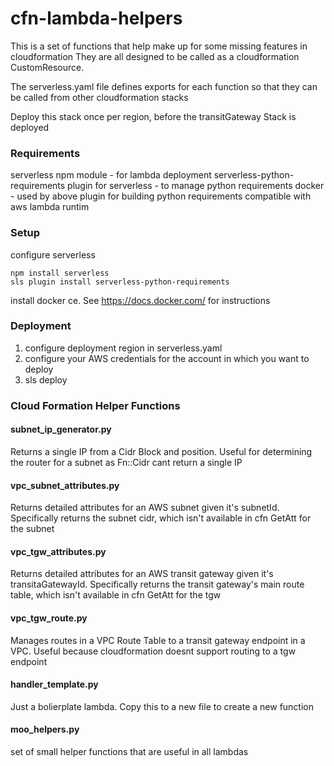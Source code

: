 # cfn-lambda-helpers

This is a set of functions that help make up for some missing features in cloudformation
They are all designed to be called as a cloudformation CustomResource.

The serverless.yaml file defines exports for each function so that they can be called 
from other cloudformation stacks

Deploy this stack once per region, before the transitGateway Stack is deployed

### Requirements 
serverless npm module - for lambda deployment
serverless-python-requirements plugin for serverless - to manage python requirements
docker - used by above plugin for building python requirements compatible with aws lambda runtim


### Setup
configure serverless
```
npm install serverless
sls plugin install serverless-python-requirements
```

install docker ce. See https://docs.docker.com/ for instructions

### Deployment

1. configure deployment region in serverless.yaml
2. configure your AWS credentials for the account in which you want to deploy
3. sls deploy

### Cloud Formation Helper Functions

#### subnet_ip_generator.py
Returns a single IP from a Cidr Block and position.
Useful for determining the router for a subnet as Fn::Cidr cant return a single IP

#### vpc_subnet_attributes.py
Returns detailed attributes for an AWS subnet given it's subnetId. 
Specifically returns the subnet cidr, which isn't available in cfn GetAtt for the subnet

#### vpc_tgw_attributes.py
Returns detailed attributes for an AWS transit gateway given it's transitaGatewayId. 
Specifically returns the transit gateway's main route table, which isn't available in cfn GetAtt for the tgw

#### vpc_tgw_route.py
Manages routes in a VPC Route Table to a transit gateway endpoint in a VPC.
Useful because cloudformation doesnt support routing to a tgw endpoint

#### handler_template.py
Just a bolierplate lambda. Copy this to a new file to create a new function

#### moo_helpers.py
set of small helper functions that are useful in all lambdas
